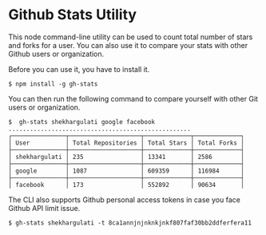 # Github Stats Utility

This node command-line utility can be used to count total number of stars and forks for a user. You can also use it to compare your stats with other Github users or organization.

Before you can use it, you have to install it.

```
$ npm install -g gh-stats
```

You can then run the following command to compare yourself with other Git users or organization.

```
$  gh-stats shekhargulati google facebook
...................................................
┌───────────────┬────────────────────┬─────────────┬─────────────┐
│ User          │ Total Repositories │ Total Stars │ Total Forks │
├───────────────┼────────────────────┼─────────────┼─────────────┤
│ shekhargulati │ 235                │ 13341       │ 2586        │
├───────────────┼────────────────────┼─────────────┼─────────────┤
│ google        │ 1087               │ 609359      │ 116984      │
├───────────────┼────────────────────┼─────────────┼─────────────┤
│ facebook      │ 173                │ 552892      │ 90634       │
```

The CLI also supports Github personal access tokens in case you face Github API limit issue.

```
$ gh-stats shekhargulati -t 8ca1annjnjnknkjnkf807faf30bb2ddferfera11
```